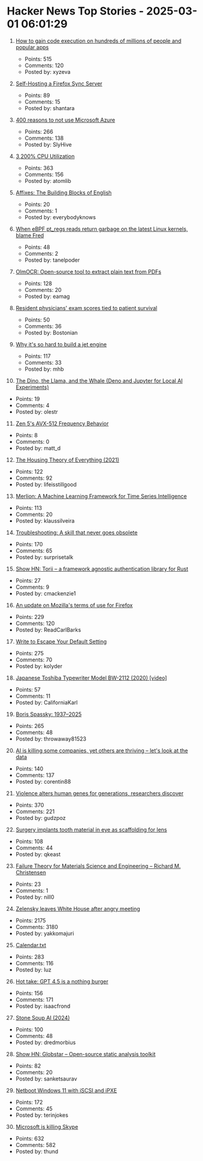 # Hacker News Top Stories - 2025-03-01 06:01:29

1. [How to gain code execution on hundreds of millions of people and popular apps](https://kibty.town/blog/todesktop/)
   - Points: 515
   - Comments: 120
   - Posted by: xyzeva

2. [Self-Hosting a Firefox Sync Server](https://blog.diego.dev/posts/firefox-sync-server/)
   - Points: 89
   - Comments: 15
   - Posted by: shantara

3. [400 reasons to not use Microsoft Azure](https://azsh.it)
   - Points: 266
   - Comments: 138
   - Posted by: SlyHive

4. [3,200% CPU Utilization](https://josephmate.github.io/2025-02-26-3200p-cpu-util/)
   - Points: 363
   - Comments: 156
   - Posted by: atomlib

5. [Affixes: The Building Blocks of English](https://www.affixes.org/index.html)
   - Points: 20
   - Comments: 1
   - Posted by: everybodyknows

6. [When eBPF pt_regs reads return garbage on the latest Linux kernels, blame Fred](https://tanelpoder.com/posts/ebpf-pt-regs-error-on-linux-blame-fred/)
   - Points: 48
   - Comments: 2
   - Posted by: tanelpoder

7. [OlmOCR: Open-source tool to extract plain text from PDFs](https://olmocr.allenai.org/)
   - Points: 128
   - Comments: 20
   - Posted by: eamag

8. [Resident physicians' exam scores tied to patient survival](https://hms.harvard.edu/news/resident-physicians-exam-scores-tied-patient-survival)
   - Points: 50
   - Comments: 36
   - Posted by: Bostonian

9. [Why it's so hard to build a jet engine](https://www.construction-physics.com/p/why-its-so-hard-to-build-a-jet-engine)
   - Points: 117
   - Comments: 33
   - Posted by: mhb

10. [The Dino, the Llama, and the Whale (Deno and Jupyter for Local AI Experiments)](https://deno.com/blog/the-dino-llama-and-whale)
   - Points: 19
   - Comments: 4
   - Posted by: olestr

11. [Zen 5's AVX-512 Frequency Behavior](https://chipsandcheese.com/p/zen-5s-avx-512-frequency-behavior)
   - Points: 8
   - Comments: 0
   - Posted by: matt_d

12. [The Housing Theory of Everything (2021)](https://worksinprogress.co/issue/the-housing-theory-of-everything/)
   - Points: 122
   - Comments: 92
   - Posted by: lifeisstillgood

13. [Merlion: A Machine Learning Framework for Time Series Intelligence](https://github.com/salesforce/Merlion)
   - Points: 113
   - Comments: 20
   - Posted by: klaussilveira

14. [Troubleshooting: A skill that never goes obsolete](https://www.autodidacts.io/troubleshooting/)
   - Points: 170
   - Comments: 65
   - Posted by: surprisetalk

15. [Show HN: Torii – a framework agnostic authentication library for Rust](https://github.com/cmackenzie1/torii-rs)
   - Points: 27
   - Comments: 9
   - Posted by: cmackenzie1

16. [An update on Mozilla's terms of use for Firefox](https://blog.mozilla.org/en/products/firefox/update-on-terms-of-use/)
   - Points: 229
   - Comments: 120
   - Posted by: ReadCarlBarks

17. [Write to Escape Your Default Setting](https://kupajo.com/write-to-escape-your-default-setting/)
   - Points: 275
   - Comments: 70
   - Posted by: kolyder

18. [Japanese Toshiba Typewriter Model BW-2112 (2020) [video]](https://www.youtube.com/watch?v=JZcui85b4EE)
   - Points: 57
   - Comments: 11
   - Posted by: CaliforniaKarl

19. [Boris Spassky: 1937–2025](https://en.chessbase.com/post/boris-spassky-1937-2025)
   - Points: 265
   - Comments: 48
   - Posted by: throwaway81523

20. [AI is killing some companies, yet others are thriving – let's look at the data](https://www.elenaverna.com/p/ai-is-killing-some-companies-yet)
   - Points: 140
   - Comments: 137
   - Posted by: corentin88

21. [Violence alters human genes for generations, researchers discover](https://news.ufl.edu/2025/02/syrian-violence-epigenetics/)
   - Points: 370
   - Comments: 221
   - Posted by: gudzpoz

22. [Surgery implants tooth material in eye as scaffolding for lens](https://www.cbc.ca/radio/asithappens/tooth-in-eye-surgery-canada-1.7470626)
   - Points: 108
   - Comments: 44
   - Posted by: qkeast

23. [Failure Theory for Materials Science and Engineering – Richard M. Christensen](https://www.failurecriteria.com/)
   - Points: 23
   - Comments: 1
   - Posted by: nill0

24. [Zelensky leaves White House after angry meeting](https://www.bbc.com/news/live/c625ex282zzt)
   - Points: 2175
   - Comments: 3180
   - Posted by: yakkomajuri

25. [Calendar.txt](https://terokarvinen.com/2021/calendar-txt/)
   - Points: 283
   - Comments: 116
   - Posted by: Iuz

26. [Hot take: GPT 4.5 is a nothing burger](https://garymarcus.substack.com/p/hot-take-gpt-45-is-a-nothing-burger)
   - Points: 156
   - Comments: 171
   - Posted by: isaacfrond

27. [Stone Soup AI (2024)](https://simons.berkeley.edu/news/stone-soup-ai)
   - Points: 100
   - Comments: 48
   - Posted by: dredmorbius

28. [Show HN: Globstar – Open-source static analysis toolkit](undefined)
   - Points: 82
   - Comments: 20
   - Posted by: sanketsaurav

29. [Netboot Windows 11 with iSCSI and iPXE](https://terinstock.com/post/2025/02/Netboot-Windows-11-with-iSCSI-and-iPXE/)
   - Points: 172
   - Comments: 45
   - Posted by: terinjokes

30. [Microsoft is killing Skype](https://www.windowscentral.com/microsoft/microsoft-is-reportedly-killing-skype-after-14-years-of-neglect)
   - Points: 632
   - Comments: 582
   - Posted by: thund

